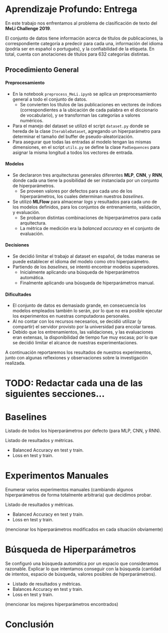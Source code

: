 # Aprendizaje Profundo: Entrega

En este trabajo nos enfrentamos al problema de clasificación de texto del **MeLi Challenge 2019**.

El conjunto de datos tiene información acerca de títulos de publicaciones, la correspondiente categoría a predecir para cada una, información del idioma (podría ser en español o portugués), y la confiabilidad de la etiqueta.
En total, cuenta con anotaciones de títulos para 632 categorías distintas.

## **Procedimiento General**

#### Preprocesamiento
- En la notebook `preprocess_MeLi.ipynb` se aplica un preprocesamiento general a todo el conjunto de datos.
    - Se convierten los títulos de las publicaciones en vectores de índices (correspondientes a la ubicación de cada palabra en el diccionario de vocabulario), y se transforman las categorías a valores numéricos.
- Para el manejo del dataset se utilizó el script `dataset.py` donde se hereda de la clase `IterableDataset`, agregando un hiperparámetro para determinar el tamaño del buffer de pseudo-aleatorización.
- Para asegurar que todas las entradas al modelo tengan las mismas dimensiones, en el script `utils.py` se define la clase `PadSequences` para asignar la misma longitud a todos los vectores de entrada.

#### Modelos
- Se declararon tres arquitecturas generales diferentes **MLP**, **CNN**, y **RNN**, donde cada una tiene la posibilidad de ser instanciada por un conjunto de hiperparámetros.
    - Se proveen valores por defectos para cada uno de los hiperparámetros, los cuales determinan nuestros *baselines*.
- Se utilizó **MLFlow** para almacenar *logs* y resultados para cada uno de los modelos definidos, para los conjuntos de entrenamiento, validación, y evaluación.
    - Se probaron distintas combinaciones de hiperparámetros para cada arquitectura.
    - La métrica de medición era la *balanced accuracy* en el conjunto de evaluación.

#### Decisiones
- Se decidió limitar el trabajo al dataset en español, de todas maneras se puede establecer el idioma del modelo como otro hiperparámetro.
- Partiendo de los *baselines*, se intentó encontrar modelos superadores.
    - Inicialmente aplicando una búsqueda de hiperparámetros automática.
    - Finalmente aplicando una búsqueda de hiperparámetros manual.

#### Dificultades

- El conjunto de datos es demasiado grande, en consecuencia los modelos empleados también lo serán, por lo que no era posible ejecutar los experimentos en nuestras computadoras personales. 
- Al no contar con los recursos necesarios, se decidió utilizar (y compartir) el servidor provisto por la universidad para encolar tareas.
- Debido que los entrenamientos, las validaciones, y las evaluaciones eran extensas, la disponibilidad de tiempo fue muy escasa; por lo que se decidió limitar el alcance de nuestras experimentaciones.

A continuación reportaremos los resultados de nuestros experimentos, junto con algunas reflexiones y observaciones sobre la investigación realizada.

# TODO: Redactar cada una de las siguientes secciones...

# Baselines

Listado de todos los hiperparámetros por defecto (para MLP, CNN, y RNN).

Listado de resultados y métricas.
- Balanced Accuracy en test y train.
- Loss en test y train.

# Experimentos Manuales

Enumerar varios experimentos manuales (cambiando algunos hiperparámetros de forma totalmente arbitraria) que decidimos probar.

Listado de resultados y métricas.
- Balanced Accuracy en test y train.
- Loss en test y train.

(mencionar los hiperparámetros modificados en cada situación obviamente)

# Búsqueda de Hiperparámetros

Se configuró una búsqueda automática por un espacio que consideramos razonable.
Explicar lo que intentamos conseguir con la búsqueda (cantidad de intentos, espacio de búsqueda, valores posibles de hiperparámetros).

- Listado de resultados y métricas.
- Balances Accuracy en test y train.
- Loss en test y train.

(mencionar los mejores hiperparámetros encontrados)

# Conclusión
